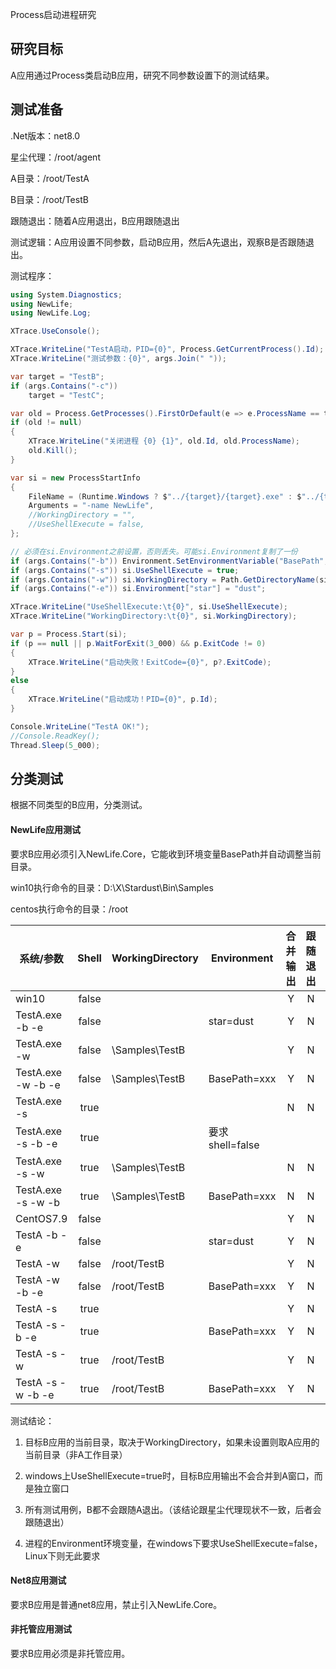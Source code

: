 Process启动进程研究

## 研究目标

A应用通过Process类启动B应用，研究不同参数设置下的测试结果。



## 测试准备

.Net版本：net8.0

星尘代理：/root/agent

A目录：/root/TestA

B目录：/root/TestB

跟随退出：随着A应用退出，B应用跟随退出

测试逻辑：A应用设置不同参数，启动B应用，然后A先退出，观察B是否跟随退出。



测试程序：

```c#
using System.Diagnostics;
using NewLife;
using NewLife.Log;

XTrace.UseConsole();

XTrace.WriteLine("TestA启动，PID={0}", Process.GetCurrentProcess().Id);
XTrace.WriteLine("测试参数：{0}", args.Join(" "));

var target = "TestB";
if (args.Contains("-c"))
    target = "TestC";

var old = Process.GetProcesses().FirstOrDefault(e => e.ProcessName == target);
if (old != null)
{
    XTrace.WriteLine("关闭进程 {0} {1}", old.Id, old.ProcessName);
    old.Kill();
}

var si = new ProcessStartInfo
{
    FileName = (Runtime.Windows ? $"../{target}/{target}.exe" : $"../{target}/{target}").GetFullPath(),
    Arguments = "-name NewLife",
    //WorkingDirectory = "",
    //UseShellExecute = false,
};

// 必须在si.Environment之前设置，否则丢失。可能si.Environment复制了一份
if (args.Contains("-b")) Environment.SetEnvironmentVariable("BasePath", $"../{target}".GetFullPath());
if (args.Contains("-s")) si.UseShellExecute = true;
if (args.Contains("-w")) si.WorkingDirectory = Path.GetDirectoryName(si.FileName)?.GetFullPath();
if (args.Contains("-e")) si.Environment["star"] = "dust";

XTrace.WriteLine("UseShellExecute:\t{0}", si.UseShellExecute);
XTrace.WriteLine("WorkingDirectory:\t{0}", si.WorkingDirectory);

var p = Process.Start(si);
if (p == null || p.WaitForExit(3_000) && p.ExitCode != 0)
{
    XTrace.WriteLine("启动失败！ExitCode={0}", p?.ExitCode);
}
else
{
    XTrace.WriteLine("启动成功！PID={0}", p.Id);
}

Console.WriteLine("TestA OK!");
//Console.ReadKey();
Thread.Sleep(5_000);
```



## 分类测试

根据不同类型的B应用，分类测试。

#### NewLife应用测试

要求B应用必须引入NewLife.Core，它能收到环境变量BasePath并自动调整当前目录。

win10执行命令的目录：D:\X\Stardust\Bin\Samples

centos执行命令的目录：/root

| 系统/参数          | Shell | WorkingDirectory | Environment     | 合并输出 | 跟随退出 | 结果CurrentDirectory |
| ------------------ | :---: | ---------------- | --------------- | :------: | :------: | -------------------- |
| win10              | false |                  |                 |    Y     |    N     | \Samples             |
| TestA.exe -b -e    | false |                  | star=dust       |    Y     |    N     | \Samples             |
| TestA.exe -w       | false | \Samples\TestB   |                 |    Y     |    N     | \Samples\TestB       |
| TestA.exe -w -b -e | false | \Samples\TestB   | BasePath=xxx    |    Y     |    N     | \Samples\TestB       |
| TestA.exe -s       | true  |                  |                 |    N     |    N     | \Samples             |
| TestA.exe -s -b -e | true  |                  | 要求shell=false |          |          | ==报错==             |
| TestA.exe -s -w    | true  | \Samples\TestB   |                 |    N     |    N     | \Samples\TestB       |
| TestA.exe -s -w -b | true  | \Samples\TestB   | BasePath=xxx    |    N     |    N     | \Samples\TestB       |
| CentOS7.9          | false |                  |                 |    Y     |    N     | /root                |
| TestA -b -e        | false |                  | star=dust       |    Y     |    N     | /root                |
| TestA -w           | false | /root/TestB      |                 |    Y     |    N     | /root/TestB          |
| TestA -w -b -e     | false | /root/TestB      | BasePath=xxx    |    Y     |    N     | /root/TestB          |
| TestA -s           | true  |                  |                 |    Y     |    N     | /root                |
| TestA -s -b -e     | true  |                  | BasePath=xxx    |    Y     |    N     | /root                |
| TestA -s -w        | true  | /root/TestB      |                 |    Y     |    N     | /root/TestB          |
| TestA -s -w -b -e  | true  | /root/TestB      | BasePath=xxx    |    Y     |    N     | /root/TestB          |

测试结论：

1. 目标B应用的当前目录，取决于WorkingDirectory，如果未设置则取A应用的当前目录（非A工作目录）

2. windows上UseShellExecute=true时，目标B应用输出不会合并到A窗口，而是独立窗口

3. 所有测试用例，B都不会跟随A退出。（该结论跟星尘代理现状不一致，后者会跟随退出）

4. 进程的Environment环境变量，在windows下要求UseShellExecute=false，Linux下则无此要求

   

#### Net8应用测试

要求B应用是普通net8应用，禁止引入NewLife.Core。



#### 非托管应用测试

要求B应用必须是非托管应用。


